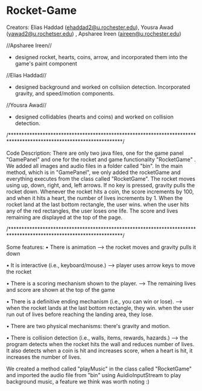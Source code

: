 # Rocket-Game
 Creators: Elias Haddad (ehaddad2@u.rochester.edu), Yousra Awad (yawad2@u.rochetser.edu)
 , Apsharee Ireen (aireen@u.rochester.edu)

 //Apsharee Ireen//
- designed rocket, hearts, coins, arrow, and incorporated them into the game's paint component

//Elias Haddad//
- designed background and worked on collsiion detection. Incorporated gravity, and speed/motion components.

//Yousra Awad//
- designed collidables (hearts and coins) and worked on collision detection. 


/*******************************************************************************************************************/
 
 Code Description: 
 There are only two java files, one for the game panel "GamePanel" and one 
 for the rocket and game functionality "RocketGame" . We added all images and audio files in a folder
 called "bin". In the main method, which is in "GamePanel", we only added the rocketGame and everything executes from the class called 
 "RocketGame". The rocket moves using up, down, right, and, left arrows. If no key is pressed, gravity 
 pulls the rocket down. Whenever the rocket hits a coin, the score increments by 100, and when it hits a 
 heart, the number of lives increments by 1. When the rocket land at the last bottom rectangle, the user 
 wins. when the user hits any of the red rectangles, the user loses one life. The score and lives remaining are displayed at 
 the top of the page.

/*******************************************************************************************************************/

Some features:
• There is animation --> the rocket moves and gravity pulls it down

• It is interactive (i.e., keyboard/mouse.) --> player uses arrow keys to move the rocket

• There is a scoring mechanism shown to the player. --> The remaining lives and score are shown at the top of the game

• There is a definitive ending mechanism (i.e., you can win or lose). --> when the rocket lands at the last bottom rectangle,
they win. when the user run out of lives before reaching the landing area, they lose.

• There are two physical mechanisms: there's gravity and motion.

• There is collision detection (i.e., walls, items, rewards, hazards.)  --> the program detects when the rocket hits
the wall and reduces number of lives. It also detects when a coin is hit and increases score, when a heart is hit, it 
increases the number of lives.

We created a method called "playMusic" in the class called "RocketGame" 
and imported the audio file from "bin" using AuidioInputStream to play background music, a feature we think was worth noting :)
